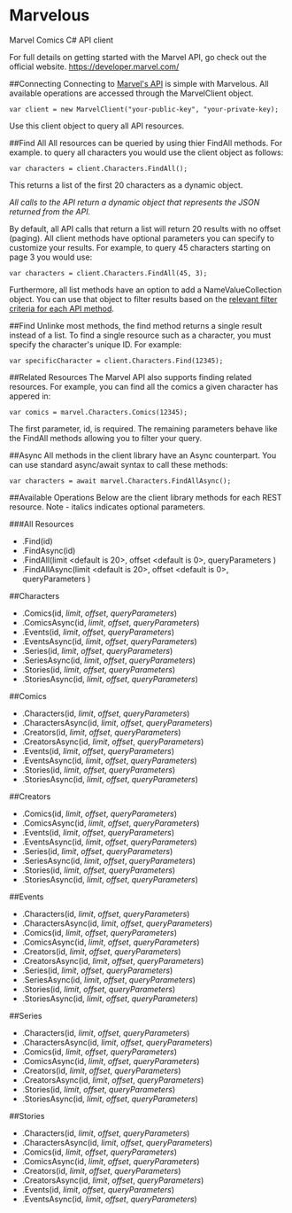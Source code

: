 Marvelous
=========

Marvel Comics C# API client

For full details on getting started with the Marvel API, go check out the official website.
https://developer.marvel.com/

##Connecting
Connecting to [Marvel's API](https://developer.marvel.com/) is simple with Marvelous.  All available operations are accessed through the MarvelClient object.

```var client = new MarvelClient("your-public-key", "your-private-key);```

Use this client object to query all API resources.

##Find All
All resources can be queried by using thier FindAll methods.  For example. to query all characters you would use the client object as follows:

```var characters = client.Characters.FindAll();```

This returns a list of the first 20 characters as a dynamic object.

*All calls to the API return a dynamic object that represents the JSON returned from the API.*

By default, all API calls that return a list will return 20 results with no offset (paging).  All client methods have optional parameters you can specify to customize your results.  For example, to query 45 characters starting on page 3 you would use:

```var characters = client.Characters.FindAll(45, 3);```

Furthermore, all list methods have an option to add a NameValueCollection object.  You can use that object to filter results based on the [relevant filter criteria for each API method](http://developer.marvel.com/docs).

##Find
Unlinke most methods, the find method returns a single result instead of a list.  To find a single resource such as a character, you must specify the character's unique ID.  For example:

```var specificCharacter = client.Characters.Find(12345);```


##Related Resources
The Marvel API also supports finding related resources.  For example, you can find all the comics a given character has appered in:

```var comics = marvel.Characters.Comics(12345);```

The first parameter, id, is required.  The remaining parameters behave like the FindAll methods allowing you to filter your query.

##Async
All methods in the client library have an Async counterpart.  You can use standard async/await syntax to call these methods:

```var characters = await marvel.Characters.FindAllAsync();```

##Available Operations
Below are the client library methods for each REST resource.  Note - italics indicates optional parameters.

###All Resources
- .Find(id)
- .FindAsync(id)
- .FindAll(limit <default is 20>, offset <default is 0>, queryParameters <default is null>)
- .FindAllAsync(limit <default is 20>, offset <default is 0>, queryParameters <default is null>)


##Characters
- .Comics(id, *limit*, *offset*, *queryParameters*)
- .ComicsAsync(id, *limit*, *offset*, *queryParameters*)
- .Events(id, *limit*, *offset*, *queryParameters*)
- .EventsAsync(id, *limit*, *offset*, *queryParameters*)
- .Series(id, *limit*, *offset*, *queryParameters*)
- .SeriesAsync(id, *limit*, *offset*, *queryParameters*)
- .Stories(id, *limit*, *offset*, *queryParameters*)
- .StoriesAsync(id, *limit*, *offset*, *queryParameters*)


##Comics
- .Characters(id, *limit*, *offset*, *queryParameters*)
- .CharactersAsync(id, *limit*, *offset*, *queryParameters*)
- .Creators(id, *limit*, *offset*, *queryParameters*)
- .CreatorsAsync(id, *limit*, *offset*, *queryParameters*)
- .Events(id, *limit*, *offset*, *queryParameters*)
- .EventsAsync(id, *limit*, *offset*, *queryParameters*)
- .Stories(id, *limit*, *offset*, *queryParameters*)
- .StoriesAsync(id, *limit*, *offset*, *queryParameters*)

##Creators
- .Comics(id, *limit*, *offset*, *queryParameters*)
- .ComicsAsync(id, *limit*, *offset*, *queryParameters*)
- .Events(id, *limit*, *offset*, *queryParameters*)
- .EventsAsync(id, *limit*, *offset*, *queryParameters*)
- .Series(id, *limit*, *offset*, *queryParameters*)
- .SeriesAsync(id, *limit*, *offset*, *queryParameters*)
- .Stories(id, *limit*, *offset*, *queryParameters*)
- .StoriesAsync(id, *limit*, *offset*, *queryParameters*)

##Events
- .Characters(id, *limit*, *offset*, *queryParameters*)
- .CharactersAsync(id, *limit*, *offset*, *queryParameters*)
- .Comics(id, *limit*, *offset*, *queryParameters*)
- .ComicsAsync(id, *limit*, *offset*, *queryParameters*)
- .Creators(id, *limit*, *offset*, *queryParameters*)
- .CreatorsAsync(id, *limit*, *offset*, *queryParameters*)
- .Series(id, *limit*, *offset*, *queryParameters*)
- .SeriesAsync(id, *limit*, *offset*, *queryParameters*)
- .Stories(id, *limit*, *offset*, *queryParameters*)
- .StoriesAsync(id, *limit*, *offset*, *queryParameters*)

##Series
- .Characters(id, *limit*, *offset*, *queryParameters*)
- .CharactersAsync(id, *limit*, *offset*, *queryParameters*)
- .Comics(id, *limit*, *offset*, *queryParameters*)
- .ComicsAsync(id, *limit*, *offset*, *queryParameters*)
- .Creators(id, *limit*, *offset*, *queryParameters*)
- .CreatorsAsync(id, *limit*, *offset*, *queryParameters*)
- .Stories(id, *limit*, *offset*, *queryParameters*)
- .StoriesAsync(id, *limit*, *offset*, *queryParameters*)

##Stories
- .Characters(id, *limit*, *offset*, *queryParameters*)
- .CharactersAsync(id, *limit*, *offset*, *queryParameters*)
- .Comics(id, *limit*, *offset*, *queryParameters*)
- .ComicsAsync(id, *limit*, *offset*, *queryParameters*)
- .Creators(id, *limit*, *offset*, *queryParameters*)
- .CreatorsAsync(id, *limit*, *offset*, *queryParameters*)
- .Events(id, *limit*, *offset*, *queryParameters*)
- .EventsAsync(id, *limit*, *offset*, *queryParameters*)
